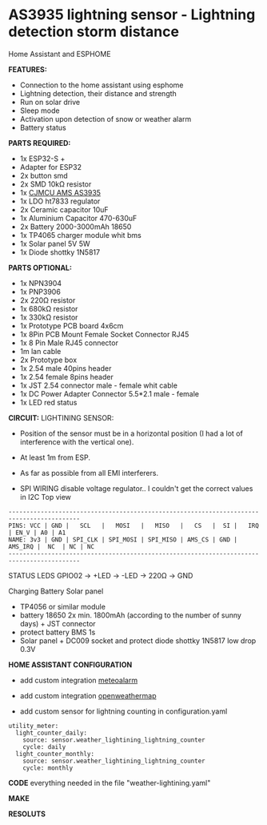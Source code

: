 # AS3935 lightning sensor - Lightning detection storm distance
Home Assistant and ESPHOME

**FEATURES:**
- Connection to the home assistant using esphome
- Lightning detection, their distance and strength
- Run on solar drive
- Sleep mode
- Activation upon detection of snow or weather alarm
- Battery status

**PARTS REQUIRED:**
 - 1x ESP32-S + 
 - Adapter for ESP32
 - 2x button smd
 - 2x SMD 10kΩ resistor
 - 1x [CJMCU AMS AS3935](https://www.aliexpress.com/item/32829119257.html)
 - 1x LDO ht7833 regulator
 - 2x Ceramic capacitor 10uF
 - 1x Aluminium Capacitor 470-630uF
 - 2x Battery 2000-3000mAh 18650
 - 1x TP4065 charger module whit bms
 - 1x Solar panel 5V 5W
 - 1x Diode shottky 1N5817
 
**PARTS OPTIONAL:**
 - 1x NPN3904
 - 1x PNP3906
 - 2x 220Ω resistor
 - 1x 680kΩ resistor
 - 1x 330kΩ resistor
 - 1x Prototype PCB board 4x6cm
 - 1x 8Pin PCB Mount Female Socket Connector RJ45
 - 1x 8 Pin Male RJ45 connector
 - 1m lan cable
 - 2x Prototype box
 - 1x 2.54 male 40pins header
 - 1x 2.54 female 8pins header
 - 1x JST 2.54 connector male - female whit cable
 - 1x DC Power Adapter Connector 5.5*2.1 male - female
 - 1x LED red status
 
**CIRCUIT:**
LIGHTINING SENSOR:
- Position of the sensor must be in a horizontal position (I had a lot of interference with the vertical one).
- At least 1m from ESP.
- As far as possible from all EMI interferers.

- SPI WIRING disable voltage regulator.. I couldn't get the correct values in I2C
Top view 
```
------------------------------------------------------------------------------------------
PINS: VCC | GND |   SCL   |   MOSI   |   MISO   |   CS   |  SI |   IRQ   | EN_V | A0 | A1
NAME: 3v3 | GND | SPI_CLK | SPI_MOSI | SPI_MISO | AMS_CS | GND | AMS_IRQ |  NC  | NC | NC 
------------------------------------------------------------------------------------------
```

STATUS LEDS
GPIO02 -> +LED -> -LED -> 220Ω -> GND
    
Charging Battery Solar panel
- TP4056 or similar module
- battery 18650 2x min. 1800mAh (according to the number of sunny days) + JST connector
- protect battery BMS 1s
- Solar panel + DC009 socket and protect diode shottky 1N5817 low drop 0.3V
  
**HOME ASSISTANT CONFIGURATION**
- add custom integration [meteoalarm](https://www.home-assistant.io/integrations/meteoalarm/)
- add custom integration [openweathermap](https://www.home-assistant.io/integrations/openweathermap/)
  
- add custom sensor for lightning counting in configuration.yaml
```
utility_meter:
  light_counter_daily:
    source: sensor.weather_lightining_lightning_counter
    cycle: daily
  light_counter_monthly:
    source: sensor.weather_lightining_lightning_counter
    cycle: monthly
```

**CODE**
everything needed in the file "weather-lightining.yaml"

**MAKE**


**RESOLUTS**




